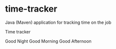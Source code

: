 # time-tracker
Java (Maven) application for tracking time on the job

Time tracker

Good Night 
Good Morning
Good Afternoon




